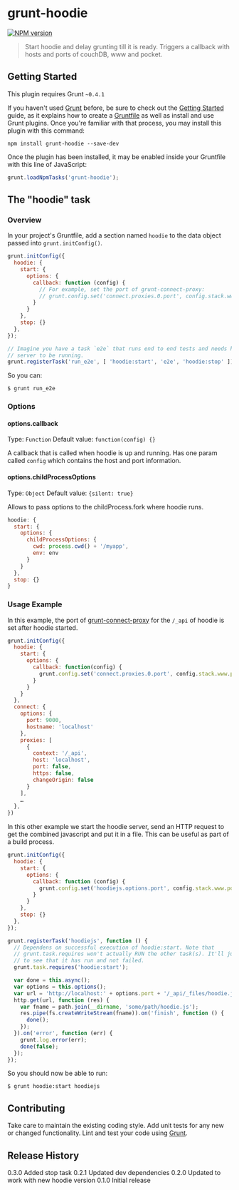 # grunt-hoodie

[![NPM version](https://badge.fury.io/js/grunt-hoodie.png)](http://badge.fury.io/js/grunt-hoodie)

> Start hoodie and delay grunting till it is ready. Triggers a callback with hosts and ports of couchDB, www and pocket.

## Getting Started
This plugin requires Grunt `~0.4.1`

If you haven't used [Grunt](http://gruntjs.com/) before, be sure to check out the [Getting Started](http://gruntjs.com/getting-started) guide, as it explains how to create a [Gruntfile](http://gruntjs.com/sample-gruntfile) as well as install and use Grunt plugins. Once you're familiar with that process, you may install this plugin with this command:

```shell
npm install grunt-hoodie --save-dev
```

Once the plugin has been installed, it may be enabled inside your Gruntfile with this line of JavaScript:

```js
grunt.loadNpmTasks('grunt-hoodie');
```

## The "hoodie" task

### Overview
In your project's Gruntfile, add a section named `hoodie` to the data object passed into `grunt.initConfig()`.

```js
grunt.initConfig({
  hoodie: {
    start: {
      options: {
        callback: function (config) {
          // For example, set the port of grunt-connect-proxy:
          // grunt.config.set('connect.proxies.0.port', config.stack.www.port);
        }
      }
    },
    stop: {}
  },
});

// Imagine you have a task `e2e` that runs end to end tests and needs hoodie
// server to be running.
grunt.registerTask('run_e2e', [ 'hoodie:start', 'e2e', 'hoodie:stop' ]);
```

So you can:

```
$ grunt run_e2e
```

### Options

#### options.callback

Type: `Function`
Default value: `function(config) {}`

A callback that is called when hoodie is up and running. Has one param called `config` which contains the host and port information.

#### options.childProcessOptions

Type: `Object`
Default value: `{silent: true}`

Allows to pass options to the childProcess.fork where hoodie runs.

```js
hoodie: {
  start: {
    options: {
      childProcessOptions: {
        cwd: process.cwd() + '/myapp',
        env: env
      }
    }
  },
  stop: {}
}
```

### Usage Example

In this example, the port of [grunt-connect-proxy](https://npmjs.org/package/grunt-connect-proxy) for the `/_api` of hoodie is set after hoodie started.

```js
grunt.initConfig({
  hoodie: {
    start: {
      options: {
        callback: function(config) {
          grunt.config.set('connect.proxies.0.port', config.stack.www.port);
        }
      }
    }
  },
  connect: {
    options: {
      port: 9000,
      hostname: 'localhost'
    },
    proxies: [
      {
        context: '/_api',
        host: 'localhost',
        port: false,
        https: false,
        changeOrigin: false
      }
    ],
    …
  },
})
```

In this other example we start the hoodie server, send an HTTP request to get
the combined javascript and put it in a file. This can be useful as part of a
build process.

```js
grunt.initConfig({
  hoodie: {
    start: {
      options: {
        callback: function (config) {
          grunt.config.set('hoodiejs.options.port', config.stack.www.port);
        }
      }
    },
    stop: {}
  },
});

grunt.registerTask('hoodiejs', function () {
  // Dependens on successful execution of hoodie:start. Note that
  // grunt.task.requires won't actually RUN the other task(s). It'll just check
  // to see that it has run and not failed.
  grunt.task.requires('hoodie:start');

  var done = this.async();
  var options = this.options();
  var url = 'http://localhost:' + options.port + '/_api/_files/hoodie.js';
  http.get(url, function (res) {
    var fname = path.join(__dirname, 'some/path/hoodie.js');
    res.pipe(fs.createWriteStream(fname)).on('finish', function () {
      done();
    });
  }).on('error', function (err) {
    grunt.log.error(err);
    done(false);
  });
});
```

So you should now be able to run:

```
$ grunt hoodie:start hoodiejs
```

## Contributing

Take care to maintain the existing coding style. Add unit tests for any new or changed functionality. Lint and test your code using [Grunt](http://gruntjs.com/).

## Release History

0.3.0 Added stop task
0.2.1 Updated dev dependencies
0.2.0 Updated to work with new hoodie version
0.1.0 Initial release
